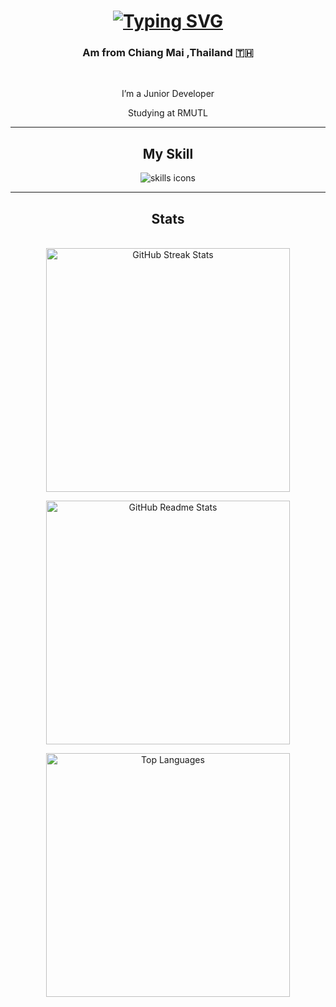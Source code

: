 <h1 align="center">
  <a href="https://git.io/typing-svg">
    <img 
      src="https://readme-typing-svg.demolab.com?font=Fira+Code&weight=700&size=30&pause=500&color=61dafb&center=true&vCenter=true&width=600&lines=Hi+There+!;I'm+Siraphop" 
      alt="Typing SVG" 
    />
  </a>
</h1>

<h3 align="center">Am from Chiang Mai ,Thailand 🇹🇭</h3>

<br/>

<div align="center">
 
 I’m a Junior Developer
 
 Studying at RMUTL

</div>

<hr/>

<h2 align="center">My Skill</h2>
<div align="center">
  <img src="https://skillicons.dev/icons?i=html,css,lua,c,vscode,figma" alt="skills icons"/>
</div>

<hr/>

<h2 align="center">Stats</h2>
<br/>

<div align="center">
  <img 
    width="390" 
    src="https://github-readme-streak-stats-salesp07.vercel.app/?user=Uxsx&count_private=true&theme=react&border_radius=10" 
    alt="GitHub Streak Stats" 
  />
  
  <img 
    width="390" 
    src="https://github-readme-stats-salesp07.vercel.app/api?username=Uxsx&count_private=true&show_icons=true&theme=react&rank_icon=github&border_radius=10" 
    alt="GitHub Readme Stats" 
  />
  
  <img 
    width="390" 
    align="center" 
    src="https://github-readme-stats-salesp07.vercel.app/api/top-langs/?username=Uxsx&hide=HTML&langs_count=8&layout=compact&theme=react&border_radius=10&size_weight=0.5&count_weight=0.5&exclude_repo=github-readme-stats" 
    alt="Top Languages" 
  />
</div>
